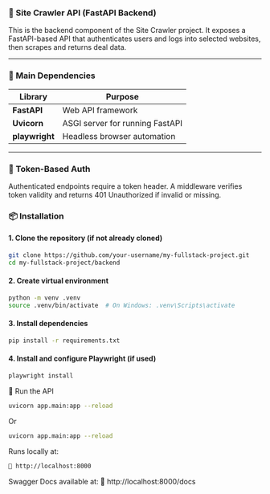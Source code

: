 ### 🚀 Site Crawler API (FastAPI Backend)

This is the backend component of the Site Crawler project. It exposes a FastAPI-based API that authenticates users and logs into selected websites, then scrapes and returns deal data.

---

### 📁 Main Dependencies
| Library          | Purpose                                   |
|------------------|-------------------------------------------|
| **FastAPI**      | Web API framework                         |
| **Uvicorn**      | ASGI server for running FastAPI           |
| **playwright**   | Headless browser automation               |

---

### 🔐 Token-Based Auth
Authenticated endpoints require a token header.
A middleware verifies token validity and returns 401 Unauthorized if invalid or missing.


### 📦 Installation
#### 1. Clone the repository (if not already cloned)
```bash
git clone https://github.com/your-username/my-fullstack-project.git
cd my-fullstack-project/backend
```

#### 2. Create virtual environment
```bash
python -m venv .venv
source .venv/bin/activate  # On Windows: .venv\Scripts\activate
```

#### 3. Install dependencies
```bash
pip install -r requirements.txt
```

#### 4. Install and configure Playwright (if used)
```bash
playwright install
```

🚀 Run the API
```bash
uvicorn app.main:app --reload
```
Or 
```bash
uvicorn app.main:app --reload
```

Runs locally at:

```bash
🔗 http://localhost:8000
```

Swagger Docs available at:
📘 http://localhost:8000/docs



